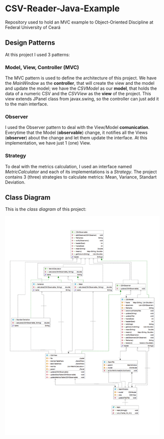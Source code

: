 # CSV-Reader-Java-Example
Repository used to hold an MVC example to Object-Oriented Discipline at Federal University of Ceará


## Design Patterns

At this project I used 3 patterns:

### Model, View, Controller (MVC)
The MVC pattern is used to define the architecture of this project. We have the *MainWindow* as the **controller**, that will create the view and the model and update the model; we have the *CSVModel* as our **model**, that holds the data of a numeric CSV and the *CSVView* as the **view** of the project. This view extends JPanel class from javax.swing, so the controller can just add it to the main interface.

### Observer
I used the Observer pattern to deal with the View/Model **comunication**. Everytime that the Model (**observable**) change, it notifies all the Views (**observer**) about the change and let them update the interface. At this implementation, we have just 1 (one) View.

### Strategy
To deal with the metrics calculation, I used an interface named *MetricCalculator* and each of its implementations is a *Strategy*. The project contains 3 (three) strategies to calculate metrics: Mean, Variance, Standart Deviation.

## Class Diagram

This is the *class diagram* of this project:

![Class Diagram](https://github.com/lucaspg96/CSV-Reader-Java-Example/raw/master/Class%20Diagram.png)
